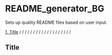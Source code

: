 # README_generator_BG
Sets up quality README files based on user input.

[1. Title](#Title)
/
/
/
/
/
/
/
/
/
/
/
/
/
/
/
/
/
/
/
## Title
